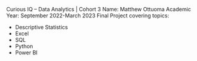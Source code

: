 Curious IQ – Data Analytics | Cohort 3
Name: Matthew Ottuoma
Academic Year:  September 2022-March 2023
Final Project covering topics:
- Descriptive Statistics
- Excel
- SQL
- Python
- Power BI
